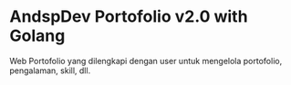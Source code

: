 # AndspDev Portofolio v2.0 with Golang

Web Portofolio yang dilengkapi dengan user untuk mengelola portofolio, pengalaman, skill, dll.
